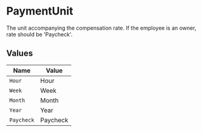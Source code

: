 # PaymentUnit

The unit accompanying the compensation rate. If the employee is an owner, rate should be 'Paycheck'.


## Values

| Name       | Value      |
| ---------- | ---------- |
| `Hour`     | Hour       |
| `Week`     | Week       |
| `Month`    | Month      |
| `Year`     | Year       |
| `Paycheck` | Paycheck   |